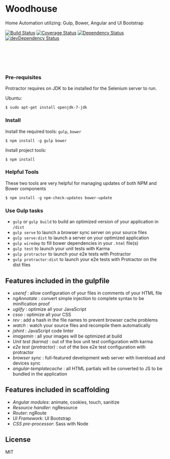 Woodhouse
============

Home Automation utilizing: Gulp, Bower, Angular and UI Bootstrap

[![Build Status](https://travis-ci.org/SilverTalon/woodhouse.svg)](https://travis-ci.org/SilverTalon/woodhouse)
[![Coverage Status](https://coveralls.io/repos/SilverTalon/woodhouse/badge.svg)](https://coveralls.io/r/SilverTalon/woodhouse)
[![Dependency Status](https://david-dm.org/SilverTalon/woodhouse.svg)](https://david-dm.org/SilverTalon/woodhouse)
[![devDependency Status](https://david-dm.org/SilverTalon/woodhouse/dev-status.svg)](https://david-dm.org/SilverTalon/woodhouse#info=devDependencies)


<br><br><br><br>


### Pre-requisites

Protractor requires on JDK to be installed for the Selenium server to run.

Ubuntu:
```
$ sudo apt-get install openjdk-7-jdk
```

### Install

Install the required tools: `gulp`, `bower`
```
$ npm install -g gulp bower
```

Install project tools:
```
$ npm install
```


### Helpful Tools

These two tools are very helpful for managing updates of both NPM and Bower components
```
$ npm install -g npm-check-updates bower-update
```




### Use Gulp tasks

* `gulp` or `gulp build` to build an optimized version of your application in `/dist`
* `gulp serve` to launch a browser sync server on your source files
* `gulp serve:dist` to launch a server on your optimized application
* `gulp wiredep` to fill bower dependencies in your `.html` file(s)
* `gulp test` to launch your unit tests with Karma
* `gulp protractor` to launch your e2e tests with Protractor
* `gulp protractor:dist` to launch your e2e tests with Protractor on the dist files

## Features included in the gulpfile
* *useref* : allow configuration of your files in comments of your HTML file
* *ngAnnotate* : convert simple injection to complete syntax to be minification proof
* *uglify* : optimize all your JavaScript
* *csso* : optimize all your CSS
* *rev* : add a hash in the file names to prevent browser cache problems
* *watch* : watch your source files and recompile them automatically
* *jshint* : JavaScript code linter
* *imagemin* : all your images will be optimized at build
* *Unit test (karma)* : out of the box unit test configuration with karma
* *e2e test (protractor)* : out of the box e2e test configuration with protractor
* *browser sync* : full-featured development web server with livereload and devices sync
* *angular-templatecache* : all HTML partials will be converted to JS to be bundled in the application

## Features included in scaffolding
* *Angular modules*: animate, cookies, touch, sanitize
* *Resource handler*: ngResource
* *Router*: ngRoute
* *UI Framework*: UI Bootstrap
* *CSS pre-processor*: Sass with Node

## License

MIT
